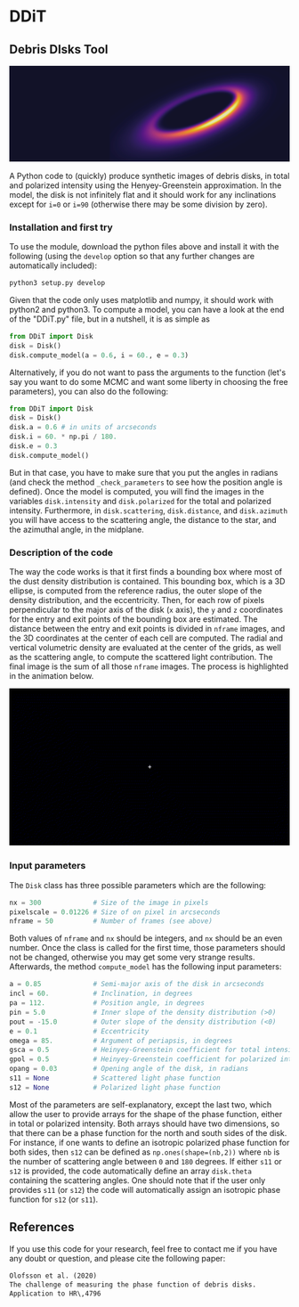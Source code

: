 # DDiT
## Debris DIsks Tool

![screenshot](screenshots/DDiT.png)

A Python code to (quickly) produce synthetic images of debris disks, in total and polarized intensity using the Henyey-Greenstein approximation. In the model, the disk is not infinitely flat and it should work for any inclinations except for `i=0` or `i=90` (otherwise there may be some division by zero).

### Installation and first try

To use the module, download the python files above and install it with the following (using the `develop` option so that any further changes are automatically included):
```python
python3 setup.py develop
```

Given that the code only uses matplotlib and numpy, it should work with python2 and python3. To compute a model, you can have a look at the end of the "DDiT.py" file, but in a nutshell, it is as simple as

```python
from DDiT import Disk
disk = Disk()
disk.compute_model(a = 0.6, i = 60., e = 0.3)
```

Alternatively, if you do not want to pass the arguments to the function (let's say you want to do some MCMC and want some liberty in choosing the free parameters), you can also do the following:

```python
from DDiT import Disk
disk = Disk()
disk.a = 0.6 # in units of arcseconds
disk.i = 60. * np.pi / 180.
disk.e = 0.3
disk.compute_model()
```
But in that case, you have to make sure that you put the angles in radians (and check the method `_check_parameters` to see how the position angle is defined). Once the model is computed, you will find the images in the variables `disk.intensity` and `disk.polarized` for the total and polarized intensity. Furthermore, in `disk.scattering`, `disk.distance`, and `disk.azimuth` you will have access to the scattering angle, the distance to the star, and the azimuthal angle, in the midplane.

### Description of the code

The way the code works is that it first finds a bounding box where most of the dust density distribution is contained. This bounding box, which is a 3D ellipse, is computed from the reference radius, the outer slope of the density distribution, and the eccentricity. Then, for each row of pixels perpendicular to the major axis of the disk (`x` axis), the `y` and `z` coordinates for the entry and exit points of the bounding box are estimated. The distance between the entry and exit points is divided in `nframe` images, and the 3D coordinates at the center of each cell are computed. The radial and vertical volumetric density are evaluated at the center of the grids, as well as the scattering angle, to compute the scattered light contribution. The final image is the sum of all those `nframe` images. The process is highlighted in the animation below.

<p align="center">
  <img width="700" src="screenshots/animation.gif">
</p>

### Input parameters

The `Disk` class has three possible parameters which are the following:

```python
nx = 300             # Size of the image in pixels
pixelscale = 0.01226 # Size of on pixel in arcseconds
nframe = 50          # Number of frames (see above)
```

Both values of `nframe` and `nx` should be integers, and `nx` should be an even number. Once the class is called for the first time, those parameters should not be changed, otherwise you may get some very strange results. Afterwards, the method `compute_model` has the following input parameters:

```python
a = 0.85             # Semi-major axis of the disk in arcseconds
incl = 60.           # Inclination, in degrees
pa = 112.            # Position angle, in degrees
pin = 5.0            # Inner slope of the density distribution (>0)
pout = -15.0         # Outer slope of the density distribution (<0)
e = 0.1              # Eccentricity
omega = 85.          # Argument of periapsis, in degrees
gsca = 0.5           # Heinyey-Greenstein coefficient for total intensity
gpol = 0.5           # Heinyey-Greenstein coefficient for polarized intensity
opang = 0.03         # Opening angle of the disk, in radians
s11 = None           # Scattered light phase function
s12 = None           # Polarized light phase function
```

Most of the parameters are self-explanatory, except the last two, which allow the user to provide arrays for the shape of the phase function, either in total or polarized intensity. Both arrays should have two dimensions, so that there can be a phase function for the north and south sides of the disk. For instance, if one wants to define an isotropic polarized phase function for both sides, then `s12` can be defined as `np.ones(shape=(nb,2))` where `nb` is the number of scattering angle between `0` and `180` degrees. If either `s11` or `s12` is provided, the code automatically define an array `disk.theta` containing the scattering angles. One should note that if the user only provides `s11` (or `s12`) the code will automatically assign an isotropic phase function for `s12` (or `s11`).

## References

If you use this code for your research, feel free to contact me if you have any doubt or question, and please cite the following paper:
```
Olofsson et al. (2020)
The challenge of measuring the phase function of debris disks. Application to HR\,4796
```

